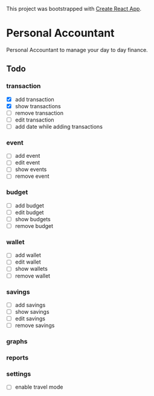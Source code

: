 This project was bootstrapped with [Create React App](https://github.com/facebookincubator/create-react-app).

# Personal Accountant
Personal Accountant to manage your day to day finance.

## Todo

### transaction
- [x] add transaction
- [x] show transactions
- [ ] remove transaction
- [ ] edit transaction
- [ ] add date while adding transactions

### event
- [ ] add event
- [ ] edit event
- [ ] show events
- [ ] remove event

### budget
- [ ] add budget
- [ ] edit budget
- [ ] show budgets
- [ ] remove budget

### wallet
- [ ] add wallet
- [ ] edit wallet
- [ ] show wallets
- [ ] remove wallet

### savings
- [ ] add savings
- [ ] show savings
- [ ] edit savings
- [ ] remove savings

### graphs

### reports

### settings
- [ ] enable travel mode
